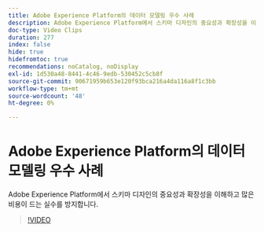 ```yaml
---
title: Adobe Experience Platform의 데이터 모델링 우수 사례
description: Adobe Experience Platform에서 스키마 디자인의 중요성과 확장성을 이해하고 많은 비용이 드는 실수를 방지합니다.
doc-type: Video Clips
duration: 277
index: false
hide: true
hidefromtoc: true
recommendations: noCatalog, noDisplay
exl-id: 1d530a48-8441-4c46-9edb-530452c5cb8f
source-git-commit: 90671959b653e120f93bca216a4da116a8f1c3bb
workflow-type: tm+mt
source-wordcount: '48'
ht-degree: 0%

---
```


# Adobe Experience Platform의 데이터 모델링 우수 사례

Adobe Experience Platform에서 스키마 디자인의 중요성과 확장성을 이해하고 많은 비용이 드는 실수를 방지합니다.

<!-- 85_S655_3442541_276_best-practices-for-data-modeling-in-adobe-experience-platform -->
>[!VIDEO](https://video.tv.adobe.com/v/3458291/?learn=on&enablevpops=true)
